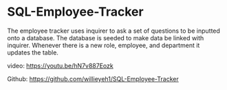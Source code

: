 # SQL-Employee-Tracker

The employee tracker uses inquirer to ask a set of questions to be inputted onto a database. The database is seeded to make data be linked with inquirer. Whenever there is a new role, employee, and department it updates the table. 

video: https://youtu.be/hN7v887Eozk

Github: https://github.com/willieyeh1/SQL-Employee-Tracker


